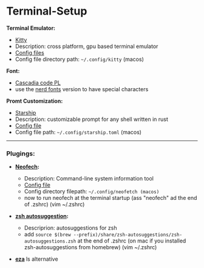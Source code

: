 # Terminal-Setup

**Terminal Emulator:**
  - [Kitty](https://github.com/kovidgoyal/kitty)
  - Description: cross platform, gpu based terminal emulator 
  - [Config files]()
  - Config file directory path:  ```~/.config/kitty``` (macos)

**Font:**
  - [Cascadia code PL](https://github.com/microsoft/cascadia-code)
  - use the [nerd fonts](https://github.com/ryanoasis/nerd-fonts) version to have special characters

**Promt Customization:**
  - [Starship](https://github.com/starship/starship)
  - Description: customizable prompt for any shell written in rust
  - [Config file]()
  - Config file path:  ```~/.config/starship.toml``` (macos)

----
### Plugings:
  - **[Neofech](https://github.com/dylanaraps/neofetch):**
    - Description: Command-line system information tool
    - [Config file]()
    - Config directory filepath: ```~/.config/neofetch (macos)```
    - now to run neofech at the terminal startup (ass "neofech" ad the end of .zshrc) (vim ~/.zshrc)
  
  - **[zsh autosuggestion](https://github.com/zsh-users/zsh-autosuggestions):**
    - Descriprion: autosuggestions for zsh
    - add ```source $(brew --prefix)/share/zsh-autosuggestions/zsh-autosuggestions.zsh``` at the end of .zshrc (on mac if you installed zsh-autosuggestions from homebrew) (vim ~/.zshrc)

  - **[eza](https://github.com/eza-community/eza)** ls alternative
